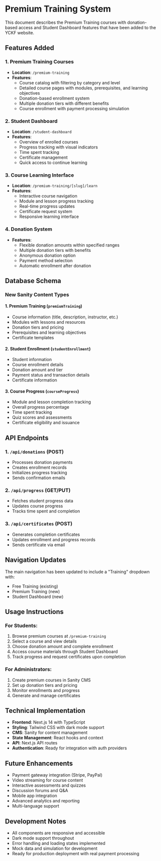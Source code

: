 # Premium Training System

This document describes the Premium Training courses with donation-based access and Student Dashboard features that have been added to the YCKF website.

## Features Added

### 1. Premium Training Courses
- **Location**: `/premium-training`
- **Features**:
  - Course catalog with filtering by category and level
  - Detailed course pages with modules, prerequisites, and learning objectives
  - Donation-based enrollment system
  - Multiple donation tiers with different benefits
  - Course enrollment with payment processing simulation

### 2. Student Dashboard
- **Location**: `/student-dashboard`
- **Features**:
  - Overview of enrolled courses
  - Progress tracking with visual indicators
  - Time spent tracking
  - Certificate management
  - Quick access to continue learning

### 3. Course Learning Interface
- **Location**: `/premium-training/[slug]/learn`
- **Features**:
  - Interactive course navigation
  - Module and lesson progress tracking
  - Real-time progress updates
  - Certificate request system
  - Responsive learning interface

### 4. Donation System
- **Features**:
  - Flexible donation amounts within specified ranges
  - Multiple donation tiers with benefits
  - Anonymous donation option
  - Payment method selection
  - Automatic enrollment after donation

## Database Schema

### New Sanity Content Types

#### 1. Premium Training (`premiumTraining`)
- Course information (title, description, instructor, etc.)
- Modules with lessons and resources
- Donation tiers and pricing
- Prerequisites and learning objectives
- Certificate templates

#### 2. Student Enrollment (`studentEnrollment`)
- Student information
- Course enrollment details
- Donation amount and tier
- Payment status and transaction details
- Certificate information

#### 3. Course Progress (`courseProgress`)
- Module and lesson completion tracking
- Overall progress percentage
- Time spent tracking
- Quiz scores and assessments
- Certificate eligibility and issuance

## API Endpoints

### 1. `/api/donations` (POST)
- Processes donation payments
- Creates enrollment records
- Initializes progress tracking
- Sends confirmation emails

### 2. `/api/progress` (GET/PUT)
- Fetches student progress data
- Updates course progress
- Tracks time spent and completion

### 3. `/api/certificates` (POST)
- Generates completion certificates
- Updates enrollment and progress records
- Sends certificate via email

## Navigation Updates

The main navigation has been updated to include a "Training" dropdown with:
- Free Training (existing)
- Premium Training (new)
- Student Dashboard (new)

## Usage Instructions

### For Students:
1. Browse premium courses at `/premium-training`
2. Select a course and view details
3. Choose donation amount and complete enrollment
4. Access course materials through Student Dashboard
5. Track progress and request certificates upon completion

### For Administrators:
1. Create premium courses in Sanity CMS
2. Set up donation tiers and pricing
3. Monitor enrollments and progress
4. Generate and manage certificates

## Technical Implementation

- **Frontend**: Next.js 14 with TypeScript
- **Styling**: Tailwind CSS with dark mode support
- **CMS**: Sanity for content management
- **State Management**: React hooks and context
- **API**: Next.js API routes
- **Authentication**: Ready for integration with auth providers

## Future Enhancements

- Payment gateway integration (Stripe, PayPal)
- Video streaming for course content
- Interactive assessments and quizzes
- Discussion forums and Q&A
- Mobile app integration
- Advanced analytics and reporting
- Multi-language support

## Development Notes

- All components are responsive and accessible
- Dark mode support throughout
- Error handling and loading states implemented
- Mock data and simulation for development
- Ready for production deployment with real payment processing
